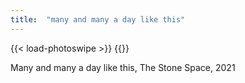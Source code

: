 ```yaml
---
title:  "many and many a day like this"
---
```

{{< load-photoswipe >}}
{{<gallery dir="img/gallery/manyandmanyadaylikethis" caption-effect="none" />}}

Many and many a day like this, The Stone Space, 2021